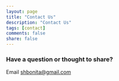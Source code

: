 ```yaml
---
layout: page
title: "Contact Us"
description: "Contact Us"
tags: [contact] 
comments: false
share: false
---
```


### Have a question or thought to share?

Email shbonita@gmail.com
